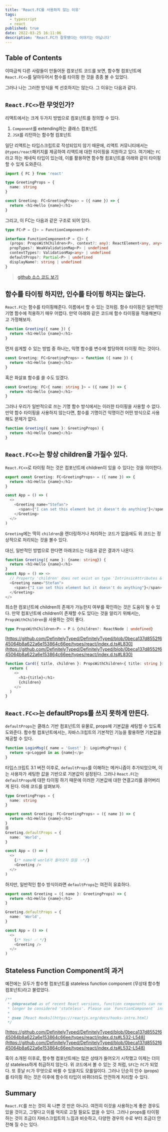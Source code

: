 ```yaml
---
title: 'React.FC를 사용하지 않는 이유'
tags:
  - typescript
  - react
published: true
date: 2022-03-25 16:11:06
description: 'React.FC가 잘못됐다는 이야기는 아닙니다'
---
```


## Table of Contents

이따금씩 다른 사람들이 만들어둔 컴포넌트 코드를 보면, 함수형 컴포넌트에 `React.FC<>`를 달아두어서 함수를 타이핑 한 것을 종종 볼 수 있었다.

그러나 나는 그러한 방식을 썩 선호하지는 않는다. 그 이유는 다음과 같다.

## `React.FC<>`란 무엇인가?

리액트에서는 크게 두가지 방법으로 컴포넌트를 정의할 수 있다.

1. `Component`를 extending하는 클래스 컴포넌트
2. `JSX`를 리턴하는 함수형 컴포넌트

일단 리액트는 타입스크립트로 작성되있지 않기 때문에, 리액트 커뮤니티에서는 `@types/react`패키지를 제공하여 리액트에 대한 타이핑을 지원하고 있다. 여기에는 `FC`라고 하는 제네릭 타입이 있는데, 이를 활용하면 함수형 컴포넌트를 아래와 같이 타이핑 할 수 있게 도와준다.

```typescript
import { FC } from 'react'

type GreetingProps = {
  name: string
}

const Greeting: FC<GreetingProps> = ({ name }) => {
  return <h1>Hello {name}</h1>
}
```

그리고, 이 FC는 다음과 같은 구조로 되어 있다.

```typescript
type FC<P = {}> = FunctionComponent<P>

interface FunctionComponent<P = {}> {
  (props: PropsWithChildren<P>, context?: any): ReactElement<any, any> | null
  propTypes?: WeakValidationMap<P> | undefined
  contextTypes?: ValidationMap<any> | undefined
  defaultProps?: Partial<P> | undefined
  displayName?: string | undefined
}
```

> [github 소스 코드 보기](https://github.com/DefinitelyTyped/DefinitelyTyped/blob/0beca137d8552f645064b8a622a6e153864c66ee/types/react/index.d.ts#L548-L556)

## 함수를 타이핑 하지만, 인수를 타이핑 하지는 않는다.

`React.FC`는 함수를 타이핑해준다. 이름에서 할 수 있는 것처럼. 함수 타이핑은 일반적인 기명 함수에 적용하기 매우 어렵다. 만약 아래와 같은 코드에 함수 타이핑을 적용해본다고 가정해보자.

```typescript
function Greeting({ name }) {
  return <h1>Hello {name}</h1>
}
```

먼저 쉽게할 수 있는 방법 중 하나는, 익명 함수를 변수에 할당하여 타이핑 하는 것이다.

```typescript
const Greeting: FC<GreetingProps> = function ({ name }) {
  return <h1>Hello {name}</h1>
}
```

혹은 화살표 함수를 쓸 수도 있겠다.

```typescript
const Greeting: FC<{ name: string }> = ({ name }) => {
  return <h1>Hello {name}</h1>
}
```

그러나 우리가 일반적으로 쓰는 기명 함수 방식에서는 이러한 타이핑을 사용할 수 없다. 만약 함수 타이핑을 사용하지 않는다면, 함수를 기명이건 익명이건 어떤 방식으로 사용해도 문제가 없다.

```typescript
function Greeting({ name }: GreetingProps) {
  return <h1>Hello {name}</h1>
}
```

## `React.FC<>`는 항상 children을 가질수 있다.

`React.FC<>`로 타이핑 하는 것은 컴포넌트에 children이 있을 수 있다는 것을 의미한다.

```typescript
export const Greeting: FC<GreetingProps> = ({ name }) => {
  return <h1>Hello {name}</h1>
}

const App = () => (
  <>
    <Greeting name="Stefan">
      <span>{"I can set this element but it doesn't do anything"}</span>
    </Greeting>
  </>
)
```

`Greeting`에는 딱히 `children`을 렌더링하거나 처리하는 코드가 없음에도 위 코드는 정상적으로 처리되는 것을 볼수 있다.

대신, 일반적인 방법으로 한다면 아래코드는 다음과 같은 결과가 나온다.

```typescript
function Greeting({ name }: {name: string}) {
  return <h1>Hello {name}</h1>
}
const App = () => <>
  // Property 'children' does not exist on type 'IntrinsicAttributes & { name: string; }'.ts(2322)
  <Greeting name="Stefan">
    <span>{"I can set this element but it doesn't do anything"}</span>
  </Greeting>
</>
```

최소한 컴포넌트에 children의 존재가 가능한지 여부를 확인하는 것은 도움이 될 수 있다. 만약 컴포넌트에 children이 존재할 수도 있다는 것을 알리기 위해서는, `PropsWithChildren`을 사용하는 것이 좋다.

```typescript
type PropsWithChildren<P> = P & {children?: ReactNode | undefined}
```

[https://github.com/DefinitelyTyped/DefinitelyTyped/blob/0beca137d8552f645064b8a622a6e153864c66ee/types/react/index.d.ts#L830](https://github.com/DefinitelyTyped/DefinitelyTyped/blob/0beca137d8552f645064b8a622a6e153864c66ee/types/react/index.d.ts#L830)

```typescript
function Card({ title, children }: PropsWithChildren<{ title: string }>) {
  return (
    <>
      <h1>{title}</h1>
      {children}
    </>
  )
}
```

## `React.FC<>`는 defaultProps를 쓰지 못하게 만든다.

`defaultProps`는 클래스 기반 컴포넌트의 유물로, props에 기본값을 세팅할 수 있도록 도와준다. 함수형 컴포넌트에서는, 자바스크립트의 기본적인 기능을 활용하면 기본값을 제공할 수 있다.

```typescript
function LoginMsg({ name = 'Guest' }: LoginMsgProps) {
  return <p>Logged in as {name}</p>
}
```

타입스크립트 3.1 버전 이후로, `defaultProps`를 이해하는 메커니즘이 추가되었으며, 이는 사용자가 세팅한 값을 기반으로 기본값이 설정된다. 그러나 `React.FC`는 `defaultProps`에 대한 타이핑 하기 때문에 이러한 기본값에 대한 연결고리를 끊어버리게 된다. 아래 코드를 살펴보자.

```typescript
type GreetingProps = {
  name: string
}

export const Greeting: FC<GreetingProps> = ({ name }) => {
  return <h1>Hello {name}</h1>
}
음
Greeting.defaultProps = {
  name: 'World',
}

const App = () => (
  <>
    {/* name에 world가 들어오지 않음 💥*/}
    <Greeting />
  </>
)
```

하지만, 일반적인 함수 방식이라면 `defaultProps`는 여전히 유효하다.

```typescript
export const Greeting = ({ name }: GreetingProps) => {
  return <h1>Hello {name}</h1>
}

Greeting.defaultProps = {
  name: 'World',
}

const App = () => (
  <>
    {/* Yes! ✅ */}
    <Greeting />
  </>
)
```

## Stateless Function Component의 과거

예전에는 모두가 함수형 컴포넌트를 stateless function component (무상태 함수형 컴포넌트)라고 불렀었다.

```typescript
/**
 * @deprecated as of recent React versions, function components can no
 * longer be considered 'stateless'. Please use `FunctionComponent` instead.
 *
 * @see [React Hooks](https://reactjs.org/docs/hooks-intro.html)
 */
```

[https://github.com/DefinitelyTyped/DefinitelyTyped/blob/0beca137d8552f645064b8a622a6e153864c66ee/types/react/index.d.ts#L532-L548](https://github.com/DefinitelyTyped/DefinitelyTyped/blob/0beca137d8552f645064b8a622a6e153864c66ee/types/react/index.d.ts#L532-L548)

훅이 소개된 이후로, 함수형 컴포넌트에는 많은 상태가 들어오기 시작했고 이제는 더이상 stateless하게 취급하지 않는다. 위 코드에서 볼 수 있는 것 처럼, `SFC`는 `FC`가 되었다. 또 훗날 `FC`가 무엇으로 바뀔 수 있을지도 모를일이다. 그러나 단순히 인수 (props)를 타이핑 하는 것은 이후에 함수의 타입이 바뀌더라도 안전하게 처리할 수 있다.

## Summary

`React.FC`를 쓰는 것이 꼭 나쁜 것 만은 아니다. 여전히 이것을 사용하는게 좋은 경우도 있을 것이고, 그렇다고 이를 억지로 고칠 필요도 없을 수 있다. 그러나 props를 타이핑 하는 것이 조금더 자바스크립트의 느낌과 비슷하고, 다양한 경우의 수로 부터 조금더 안전해 질 수는 있다.

